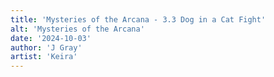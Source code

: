 ```yaml
---
title: 'Mysteries of the Arcana - 3.3 Dog in a Cat Fight'
alt: 'Mysteries of the Arcana'
date: '2024-10-03'
author: 'J Gray'
artist: 'Keira'
---
```


